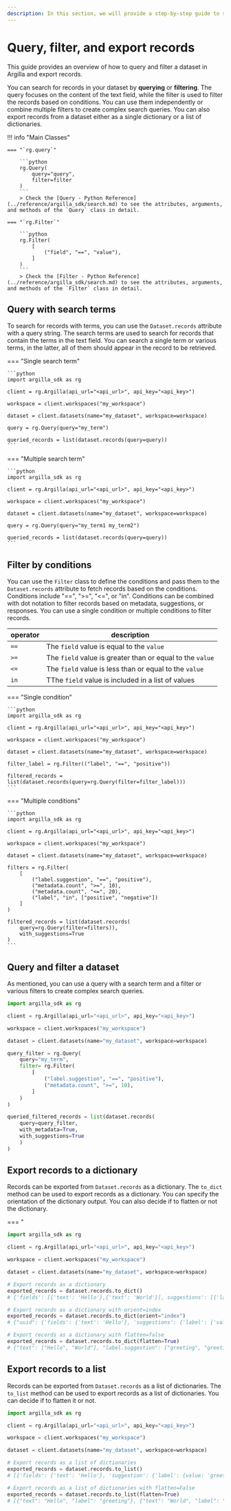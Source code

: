 ```yaml
---
description: In this section, we will provide a step-by-step guide to show how to filter and query a dataset.
---
```


# Query, filter, and export records

This guide provides an overview of how to query and filter a dataset in Argilla and export records.

You can search for records in your dataset by **querying** or **filtering**. The query focuses on the content of the text field, while the filter is used to filter the records based on conditions. You can use them independently or combine multiple filters to create complex search queries. You can also export records from a dataset either as a single dictionary or a list of dictionaries.

!!! info "Main Classes"

    === "`rg.query`"

        ```python
        rg.Query(
            query="query",
            filter=filter
        )
        ```
        > Check the [Query - Python Reference](../reference/argilla_sdk/search.md) to see the attributes, arguments, and methods of the `Query` class in detail.

    === "`rg.Filter`"

        ```python
        rg.Filter(
            [
                ("field", "==", "value"),
            ]
        )
        ```
        > Check the [Filter - Python Reference](../reference/argilla_sdk/search.md) to see the attributes, arguments, and methods of the `Filter` class in detail.

## Query with search terms

To search for records with terms, you can use the `Dataset.records` attribute with a query string. The search terms are used to search for records that contain the terms in the text field. You can search a single term or various terms, in the latter, all of them should appear in the record to be retrieved.

=== "Single search term"

    ```python
    import argilla_sdk as rg

    client = rg.Argilla(api_url="<api_url>", api_key="<api_key>")

    workspace = client.workspaces("my_workspace")

    dataset = client.datasets(name="my_dataset", workspace=workspace)

    query = rg.Query(query="my_term")

    queried_records = list(dataset.records(query=query))
    ```

=== "Multiple search term"

    ```python
    import argilla_sdk as rg

    client = rg.Argilla(api_url="<api_url>", api_key="<api_key>")

    workspace = client.workspaces("my_workspace")

    dataset = client.datasets(name="my_dataset", workspace=workspace)

    query = rg.Query(query="my_term1 my_term2")

    queried_records = list(dataset.records(query=query))
    ```

## Filter by conditions

You can use the `Filter` class to define the conditions and pass them to the `Dataset.records` attribute to fetch records based on the conditions. Conditions include "==", ">=", "<=", or "in". Conditions can be combined with dot notation to filter records based on metadata, suggestions, or responses. You can use a single condition or multiple conditions to filter records.

| operator | description |
|----------|-------------|
| `==`     | The `field` value is equal to the `value` |
| `>=`     | The `field` value is greater than or equal to the `value` |
| `<=`     | The `field` value is less than or equal to the `value` |
| `in`     | TThe `field` value is included in a list of values |

=== "Single condition"

    ```python
    import argilla_sdk as rg

    client = rg.Argilla(api_url="<api_url>", api_key="<api_key>")

    workspace = client.workspaces("my_workspace")

    dataset = client.datasets(name="my_dataset", workspace=workspace)

    filter_label = rg.Filter(("label", "==", "positive"))

    filtered_records = list(dataset.records(query=rg.Query(filter=filter_label)))
    ```

=== "Multiple conditions"

    ```python
    import argilla_sdk as rg

    client = rg.Argilla(api_url="<api_url>", api_key="<api_key>")

    workspace = client.workspaces("my_workspace")

    dataset = client.datasets(name="my_dataset", workspace=workspace)

    filters = rg.Filter(
        [
            ("label.suggestion", "==", "positive"),
            ("metadata.count", ">=", 10),
            ("metadata.count", "<=", 20),
            ("label", "in", ["positive", "negative"])
        ]
    )

    filtered_records = list(dataset.records(
        query=rg.Query(filter=filters)),
        with_suggestions=True
    )
    ```

## Query and filter a dataset

As mentioned, you can use a query with a search term and a filter or various filters to create complex search queries.

```python
import argilla_sdk as rg

client = rg.Argilla(api_url="<api_url>", api_key="<api_key>")

workspace = client.workspaces("my_workspace")

dataset = client.datasets(name="my_dataset", workspace=workspace)

query_filter = rg.Query(
    query="my_term",
    filter= rg.Filter(
        [
            ("label.suggestion", "==", "positive"),
            ("metadata.count", ">=", 10),
        ]
    )
)

queried_filtered_records = list(dataset.records(
    query=query_filter,
    with_metadata=True,
    with_suggestions=True
    )
)
```

## Export records to a dictionary

Records can be exported from `Dataset.records` as a dictionary. The `to_dict` method can be used to export records as a dictionary. You can specify the orientation of the dictionary output. You can also decide if to flatten or not the dictionary.

=== "
```python
import argilla_sdk as rg

client = rg.Argilla(api_url="<api_url>", api_key="<api_key>")

workspace = client.workspaces("my_workspace")

dataset = client.datasets(name="my_dataset", workspace=workspace)

# Export records as a dictionary
exported_records = dataset.records.to_dict()
# {'fields': [{'text': 'Hello'},{'text': 'World'}], suggestions': [{'label': {'value': 'positive'}}, {'label': {'value': 'negative'}}]

# Export records as a dictionary with orient=index
exported_records = dataset.records.to_dict(orient="index")
# {"uuid": {'fields': {'text': 'Hello'}, 'suggestions': {'label': {'value': 'positive'}}}, {"uuid": {'fields': {'text': 'World'}, 'suggestions': {'label': {'value': 'negative'}}},

# Export records as a dictionary with flatten=false
exported_records = dataset.records.to_dict(flatten=True)
# {"text": ["Hello", "World"], "label.suggestion": ["greeting", "greeting"]}
```

## Export records to a list

Records can be exported from `Dataset.records` as a list of dictionaries. The `to_list` method can be used to export records as a list of dictionaries. You can decide if to flatten it or not.

```python
import argilla_sdk as rg

client = rg.Argilla(api_url="<api_url>", api_key="<api_key>")

workspace = client.workspaces("my_workspace")

dataset = client.datasets(name="my_dataset", workspace=workspace)

# Export records as a list of dictionaries
exported_records = dataset.records.to_list()
# [{'fields': {'text': 'Hello'}, 'suggestion': {'label': {value: 'greeting'}}}, {'fields': {'text': 'World'}, 'suggestion': {'label': {value: 'greeting'}}}]

# Export records as a list of dictionaries with flatten=False
exported_records = dataset.records.to_list(flatten=True)
# [{"text": "Hello", "label": "greeting"}, {"text": "World", "label": "greeting"}]
```
